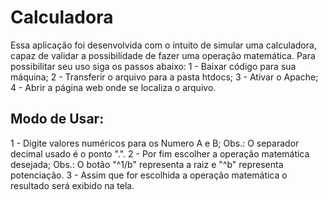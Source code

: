 # Calculadora
Essa aplicação foi desenvolvida com o intuito de simular uma calculadora, capaz de validar a possibilidade de fazer uma operação matemática.
Para possibilitar seu uso siga os passos abaixo:
1 - Baixar código para sua máquina;
2 - Transferir o arquivo para a pasta htdocs;
3 - Ativar o Apache;
4 - Abrir a página web onde se localiza o arquivo.

## Modo de Usar:
1 - Digite valores numéricos para os Numero A e B;
	Obs.: O separador decimal usado é o ponto ".".
2 - Por fim escolher a operação matemática desejada;
	Obs.: O botão "^1/b" representa a raiz e "^b" representa potenciação.
3 - Assim que for escolhida a operação matemática o resultado será exibido na tela.
